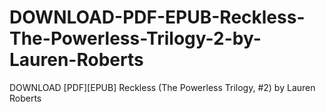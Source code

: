 # DOWNLOAD-PDF-EPUB-Reckless-The-Powerless-Trilogy-2-by-Lauren-Roberts
DOWNLOAD [PDF][EPUB] Reckless (The Powerless Trilogy, #2) by Lauren Roberts
